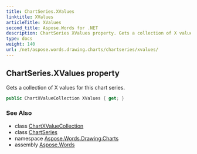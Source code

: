 ```yaml
---
title: ChartSeries.XValues
linktitle: XValues
articleTitle: XValues
second_title: Aspose.Words for .NET
description: ChartSeries XValues property. Gets a collection of X values for this chart series in C#.
type: docs
weight: 140
url: /net/aspose.words.drawing.charts/chartseries/xvalues/
---
```

## ChartSeries.XValues property

Gets a collection of X values for this chart series.

```csharp
public ChartXValueCollection XValues { get; }
```

### See Also

* class [ChartXValueCollection](../../chartxvaluecollection/)
* class [ChartSeries](../)
* namespace [Aspose.Words.Drawing.Charts](../../../aspose.words.drawing.charts/)
* assembly [Aspose.Words](../../../)
